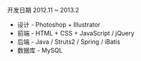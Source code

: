 开发日期 2012.11 ~ 2013.2

* 设计 - Photoshop + Illustrator
* 前端 - HTML + CSS + JavaScript / jQuery
* 后端 - Java / Struts2 / Spring / iBatis
* 数据库 - MySQL